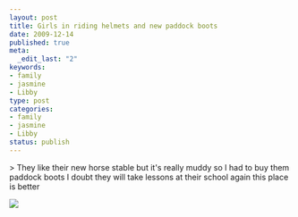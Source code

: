 ```yaml
--- 
layout: post
title: Girls in riding helmets and new paddock boots
date: 2009-12-14
published: true
meta: 
  _edit_last: "2"
keywords: 
- family
- jasmine
- Libby
type: post
categories: 
- family
- jasmine
- Libby
status: publish
---
```

&gt; They like their new horse stable but it's really muddy so I had to buy them paddock boots I doubt they will take lessons at their school again this place is better

[![](http://media.eick.us/2011/05/photo15.jpg.scaled.50015.jpg)](http://posterous.com/getfile/files.posterous.com/andreweick/jqUuIVN5FYypU5C9puJSRUv5mV4BWBX9fCshw0ixsdNTshYCIsTgPnhL4Fd1/photo.jpg) 

